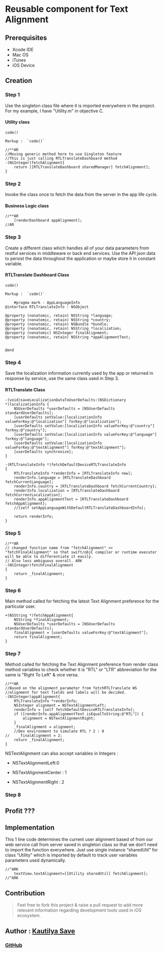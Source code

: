 # Reusable component for Text Alignment

## Prerequisites

* Xcode IDE
* Mac OS
* iTunes
* iOS Device

## Creation

### Step 1

Use the singleton class file where it is imported everywhere in the project. For my example, I have "Utility.m" in objective C.

#### Utility class

`code()`

    Markup :  `code()`

```objective-c.
//**AR
//Moving generic method here to use Singleton feature
//This is just calling RTLTranslateDashboard method
-(NSInteger)fetchAlignment{
    return [[RTLTranslateDashboard sharedManager] fetchAlignment];
}
```

### Step 2

Invoke the class once to fetch the data from the server in the app life cycle.

#### Business Logic class

```objective-c.
//**AR
    [renderDashboard appAlignment];
//AR
```

### Step 3

Create a different class which handles all of your data parameters from restful services in middleware or back end services.
Use the API json data to persist the data throughout the application or maybe store it in constant variable.

#### RTLTranslate Dashboard Class

`code()`

    Markup :  `code()`

```objective-c.
    #pragma mark - AppLanguageInfo
@interface RTLTranslateInfo : NSObject

@property (nonatomic, retain) NSString *language;
@property (nonatomic, retain) NSString *country;
@property (nonatomic, retain) NSBundle *bundle;
@property (nonatomic, retain) NSString *localization;
@property (nonatomic) NSInteger finalAlignment;
@property (nonatomic, retain) NSString *appAlignmentText;


@end
```

### Step 4

Save the localization information currently used by the app or returned in response by service, use the same class used in Step 3.

#### RTLTranslate  Class

```objective-c.
-(void)saveLocalizationDataToUserDefaults:(NSDictionary *)localizationInfo {
    NSUserDefaults *userDefaults = [NSUserDefaults standardUserDefaults];
    [userDefaults setValue:[localizationInfo valueForKey:@"localization"] forKey:@"localization"];
    [userDefaults setValue:[localizationInfo valueForKey:@"country"] forKey:@"country"];
    [userDefaults setValue:[localizationInfo valueForKey:@"language"] forKey:@"language"];
    [userDefaults setValue:[localizationInfo valueForKey:@"textAlignment"] forKey:@"textAlignment"];
    [userDefaults synchronize];
}
```

```objective-c.
-(RTLTranslateInfo *)fetchDefaultDeviceRTLTranslateInfo
{
    RTLTranslateInfo *renderInfo = [RTLTranslateInfo new];
    renderInfo.language = [RTLTranslateDashboard fetchCurrentLanguage];
    renderInfo.country = [RTLTranslateDashboard fetchCurrentCountry];
    renderInfo.localization = [RTLTranslateDashboard fetchCurrentLocalization];
    renderInfo.appAlignmentText = [RTLTranslateDashboard fetchAppAlignment];
    //[self setAppLanguageWithDefaultRTLTranslateDashboardInfo];

    return renderInfo;
}
```

### Step 5

```objective-c.
//**AR
// changed function name from "fetchAlignment" >> "fetchFinalAlignment" so that swift/objC compiler or runtime executor will be able to differentiate it easily.
// Also less ambiguous overall. ARK
-(NSInteger)fetchFinalAlignment
{
    return _finalAlignment;
}
```

### Step 6

Main method called for fetching the latest Text Alignment preference for the particular user.

```objective-c.
+(NSString *)fetchAppAlignment{
    NSString *finalAlignment;
    NSUserDefaults *userDefaults = [NSUserDefaults standardUserDefaults];
    finalAlignment = [userDefaults valueForKey:@"textAlignment"];
    return finalAlignment;
}
```

### Step 7

Method called for fetching the Text Alignment preference from render class method variables to check whether it is "RTL" or "LTR" abbreviation for the same is "Right To Left" & vice versa.

```objective-c.
//**AR
//Based on the alignment parameter from fetchRTLTranslate WS
//alignment for text fields and labels will be decided.
-(NSInteger)appAlignment{
    RTLTranslateInfo *renderInfo;
    NSInteger alignment = NSTextAlignmentLeft;
    renderInfo = [self fetchDefaultDeviceRTLTranslateInfo];
    if ([renderInfo.appAlignmentText isEqualToString:@"RTL"]) {
        alignment = NSTextAlignmentRight;
    }
    _finalAlignment = alignment;
    //Dev environment to simulate RTL ? 2 : 0
//    _finalAlignment = 2;
    return _finalAlignment;
}
```

NSTextAlignment can also accept variables in Integers :

* NSTextAlignmentLeft:0

* NSTextAlignmentCenter : 1

* NSTextAlignmentRight : 2

### Step 8

## Profit ???

## Implementation

This 1 line code determines the current user alignment based of from our web service call from server saved in singleton class so that we don’t need to import the function everywhere.
Just use single instance “sharedUtil” for class “Utility” which is imported by default to track user variables parameters used dynamically.

```objective-c.
//^ARK
    textView.textAlignment=[[Utility sharedUtil] fetchAlignment];
//^ARK
```

## Contribution

> Feel free to fork this project & raise a pull request to add more relevant information regarding development tools used in iOS ecosystem.

## Author : [Kautilya Save](https://kautilya.design/)

### [GitHub](https://github.com/SensehacK)